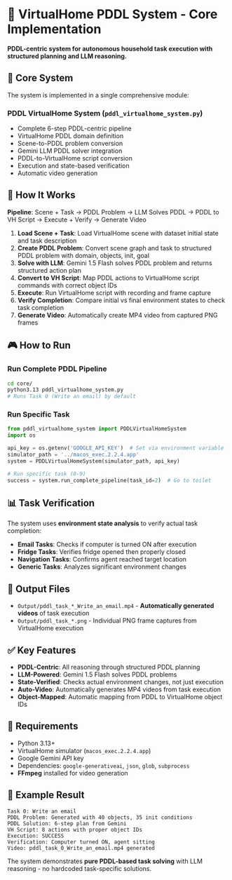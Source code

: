 # 🤖 VirtualHome PDDL System - Core Implementation

**PDDL-centric system for autonomous household task execution with structured planning and LLM reasoning.**

## 📁 Core System

The system is implemented in a single comprehensive module:

### **PDDL VirtualHome System** (`pddl_virtualhome_system.py`)
- Complete 6-step PDDL-centric pipeline
- VirtualHome PDDL domain definition
- Scene-to-PDDL problem conversion
- Gemini LLM PDDL solver integration
- PDDL-to-VirtualHome script conversion
- Execution and state-based verification
- Automatic video generation

## 🚀 How It Works

**Pipeline**: Scene + Task → PDDL Problem → LLM Solves PDDL → PDDL to VH Script → Execute + Verify → Generate Video

1. **Load Scene + Task**: Load VirtualHome scene with dataset initial state and task description
2. **Create PDDL Problem**: Convert scene graph and task to structured PDDL problem with domain, objects, init, goal
3. **Solve with LLM**: Gemini 1.5 Flash solves PDDL problem and returns structured action plan
4. **Convert to VH Script**: Map PDDL actions to VirtualHome script commands with correct object IDs
5. **Execute**: Run VirtualHome script with recording and frame capture
6. **Verify Completion**: Compare initial vs final environment states to check task completion
7. **Generate Video**: Automatically create MP4 video from captured PNG frames

## 🎮 How to Run

### Run Complete PDDL Pipeline
```bash
cd core/
python3.13 pddl_virtualhome_system.py
# Runs Task 0 (Write an email) by default
```

### Run Specific Task
```python
from pddl_virtualhome_system import PDDLVirtualHomeSystem
import os

api_key = os.getenv('GOOGLE_API_KEY')  # Set via environment variable
simulator_path = '../macos_exec.2.2.4.app'
system = PDDLVirtualHomeSystem(simulator_path, api_key)

# Run specific task (0-9)
success = system.run_complete_pipeline(task_id=2)  # Go to toilet
```

## 📊 Task Verification

The system uses **environment state analysis** to verify actual task completion:

- **Email Tasks**: Checks if computer is turned ON after execution
- **Fridge Tasks**: Verifies fridge opened then properly closed
- **Navigation Tasks**: Confirms agent reached target location
- **Generic Tasks**: Analyzes significant environment changes

## 📁 Output Files

- `Output/pddl_task_*_Write_an_email.mp4` - **Automatically generated videos** of task execution
- `Output/pddl_task_*.png` - Individual PNG frame captures from VirtualHome execution

## ✅ Key Features

- **PDDL-Centric**: All reasoning through structured PDDL planning
- **LLM-Powered**: Gemini 1.5 Flash solves PDDL problems
- **State-Verified**: Checks actual environment changes, not just execution
- **Auto-Video**: Automatically generates MP4 videos from task execution
- **Object-Mapped**: Automatic mapping from PDDL to VirtualHome object IDs

## 🔧 Requirements

- Python 3.13+
- VirtualHome simulator (`macos_exec.2.2.4.app`)
- Google Gemini API key
- Dependencies: `google-generativeai`, `json`, `glob`, `subprocess`
- **FFmpeg** installed for video generation

## 📝 Example Result

```
Task 0: Write an email
PDDL Problem: Generated with 40 objects, 35 init conditions
PDDL Solution: 6-step plan from Gemini
VH Script: 8 actions with proper object IDs
Execution: SUCCESS
Verification: Computer turned ON, agent sitting
Video: pddl_task_0_Write_an_email.mp4 generated
```

The system demonstrates **pure PDDL-based task solving** with LLM reasoning - no hardcoded task-specific solutions.